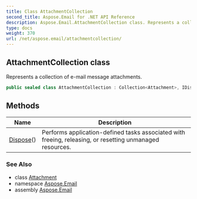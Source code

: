 ```yaml
---
title: Class AttachmentCollection
second_title: Aspose.Email for .NET API Reference
description: Aspose.Email.AttachmentCollection class. Represents a collection of email message attachments
type: docs
weight: 370
url: /net/aspose.email/attachmentcollection/
---
```

## AttachmentCollection class

Represents a collection of e-mail message attachments.

```csharp
public sealed class AttachmentCollection : Collection<Attachment>, IDisposable
```

## Methods

| Name | Description |
| --- | --- |
| [Dispose](../../aspose.email/attachmentcollection/dispose/)() | Performs application-defined tasks associated with freeing, releasing, or resetting unmanaged resources. |

### See Also

* class [Attachment](../attachment/)
* namespace [Aspose.Email](../../aspose.email/)
* assembly [Aspose.Email](../../)


